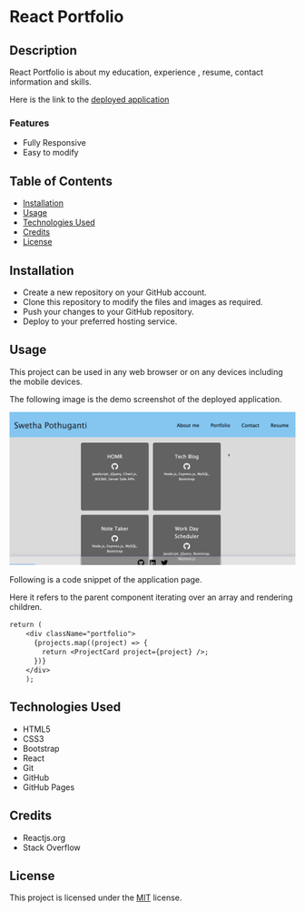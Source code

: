 # React Portfolio

## Description

React Portfolio is about my education, experience , resume, contact information and skills.

Here is the link to the [deployed application]()

### Features

- Fully Responsive
- Easy to modify

## Table of Contents

- [Installation](#installation)
- [Usage](#usage)
- [Technologies Used](#technologies-used)
- [Credits](#credits)
- [License](#license)

## Installation

- Create a new repository on your GitHub account.
- Clone this repository to modify the files and images as required.
- Push your changes to your GitHub repository.
- Deploy to your preferred hosting service.

## Usage

This project can be used in any web browser or on any devices including the mobile devices.

The following image is the demo screenshot of the deployed application.

![Demo screenshot](/public/demo-react-portfolio.gif)

Following is a code snippet of the application page.

Here it refers to the parent component iterating over an array and rendering children.

```
return (
    <div className="portfolio">
      {projects.map((project) => {
        return <ProjectCard project={project} />;
      })}
    </div>
    );

```

## Technologies Used

- HTML5
- CSS3
- Bootstrap
- React
- Git
- GitHub
- GitHub Pages

## Credits

- Reactjs.org
- Stack Overflow

## License

This project is licensed under the [MIT](LICENSE.txt) license.
